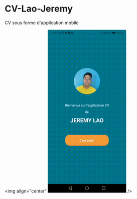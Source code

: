 # CV-Lao-Jeremy
CV sous forme d'application mobile

<img align="center"
![](ApplicationMobile.gif)
/>

